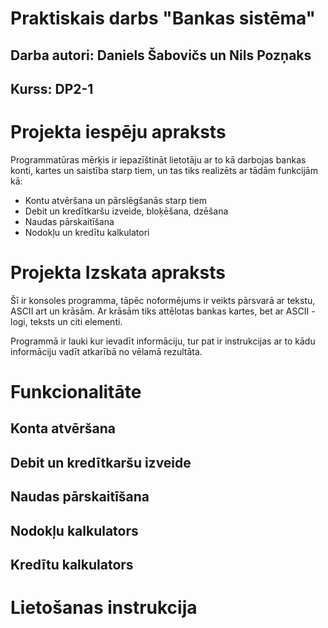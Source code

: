 # Praktiskais darbs "Bankas sistēma"
## Darba autori: Daniels Šabovičs un Nils Pozņaks
## Kurss: DP2-1

# Projekta iespēju apraksts
Programmatūras mērķis ir iepazīštināt lietotāju ar to kā darbojas bankas konti, kartes un saistība starp tiem, un tas tiks realizēts ar tādām funkcijām kā: 
- Kontu atvēršana un pārslēgšanās starp tiem
- Debit un kredītkaršu izveide, bloķēšana, dzēšana
- Naudas pārskaitīšana
- Nodokļu un kredītu kalkulatori

# Projekta Izskata apraksts
Šī ir konsoles programma, tāpēc noformējums ir veikts pārsvarā ar tekstu, ASCII art un krāsām. Ar krāsām tiks attēlotas bankas kartes, bet ar ASCII - logi, teksts un citi elementi.

Programmā ir lauki kur ievadīt informāciju, tur pat ir instrukcijas ar to kādu informāciju vadīt atkarībā no vēlamā rezultāta.

# Funkcionalitāte

## Konta atvēršana


## Debit un kredītkaršu izveide


## Naudas pārskaitīšana


## Nodokļu kalkulators


## Kredītu kalkulators


# Lietošanas instrukcija

